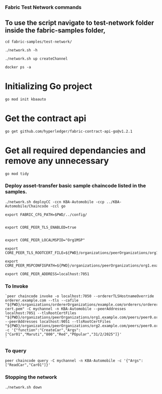 ### Fabric Test Network commands 

## To use the script navigate to test-network folder inside the fabric-samples folder,

`cd fabric-samples/test-network/`

`./network.sh -h`

`./network.sh up createChannel`

`docker ps -a`

# Initializing Go project

```
go mod init kbaauto

```

# Get the contract api

```
go get github.com/hyperledger/fabric-contract-api-go@v1.2.1

```

# Get all required dependancies and remove any unnecessary

```
go mod tidy

```
### Deploy asset-transfer basic sample chaincode listed in the samples.

`./network.sh deployCC -ccn KBA-Automobile -ccp ../KBA-Automobile/Chaincode -ccl go`



```
export FABRIC_CFG_PATH=$PWD/../config/


export CORE_PEER_TLS_ENABLED=true


export CORE_PEER_LOCALMSPID="Org1MSP"

export CORE_PEER_TLS_ROOTCERT_FILE=${PWD}/organizations/peerOrganizations/org1.example.com/peers/peer0.org1.example.com/tls/ca.crt

export CORE_PEER_MSPCONFIGPATH=${PWD}/organizations/peerOrganizations/org1.example.com/users/Admin@org1.example.com/msp

export CORE_PEER_ADDRESS=localhost:7051

```
### To Invoke
```
`peer chaincode invoke -o localhost:7050 --ordererTLSHostnameOverride orderer.example.com --tls --cafile "${PWD}/organizations/ordererOrganizations/example.com/orderers/orderer.example.com/msp/tlscacerts/tlsca.example.com-cert.pem" -C mychannel -n KBA-Automobile --peerAddresses localhost:7051 --tlsRootCertFiles "${PWD}/organizations/peerOrganizations/org1.example.com/peers/peer0.org1.example.com/tls/ca.crt" --peerAddresses localhost:9051 --tlsRootCertFiles "${PWD}/organizations/peerOrganizations/org2.example.com/peers/peer0.org2.example.com/tls/ca.crt" -c '{"function":"CreateCar","Args":["Car01","Maruti","800","Red","POpular","31/2/2025"]}'
`
```
### To query
```
peer chaincode query -C mychannel -n KBA-Automobile -c '{"Args":["ReadCar","Car01"]}'

```

### Stopping the network

`./network.sh down`
















